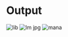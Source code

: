 # Output
![lib](https://github.com/aashikaraj/module-4-library-mangement/assets/126551058/871b05ce-7a97-4796-a1b5-39a05e4dab55)
![lm jpg](https://github.com/aashikaraj/module-4-library-mangement/assets/126551058/61b3e1fb-fe76-44ff-a7fd-eceb9a286c31)
![mana](https://github.com/aashikaraj/module-4-library-mangement/assets/126551058/f282e675-c1f8-4d46-837e-6233ee4f8c5f)
